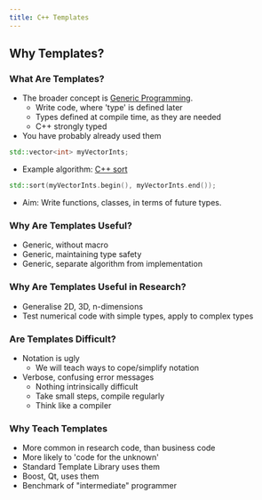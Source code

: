 ```yaml
---
title: C++ Templates
---
```


## Why Templates?

### What Are Templates?

* The broader concept is [Generic Programming](http://en.wikipedia.org/wiki/Generic_programming).
    * Write code, where 'type' is defined later
    * Types defined at compile time, as they are needed
    * C++ strongly typed
* You have probably already used them
```c++
std::vector<int> myVectorInts;
```
* Example algorithm: [C++ sort](http://www.cplusplus.com/reference/algorithm/sort/)
```c++
std::sort(myVectorInts.begin(), myVectorInts.end());
```
* Aim: Write functions, classes, in terms of future types.

### Why Are Templates Useful?

* Generic, without macro
* Generic, maintaining type safety
* Generic, separate algorithm from implementation

### Why Are Templates Useful in Research?

* Generalise 2D, 3D, n-dimensions
* Test numerical code with simple types, apply to complex types

### Are Templates Difficult?

* Notation is ugly
    * We will teach ways to cope/simplify notation
* Verbose, confusing error messages
    * Nothing intrinsically difficult
    * Take small steps, compile regularly
    * Think like a compiler
    
### Why Teach Templates

* More common in research code, than business code
* More likely to 'code for the unknown'
* Standard Template Library uses them
* Boost, Qt, uses them
* Benchmark of "intermediate" programmer
